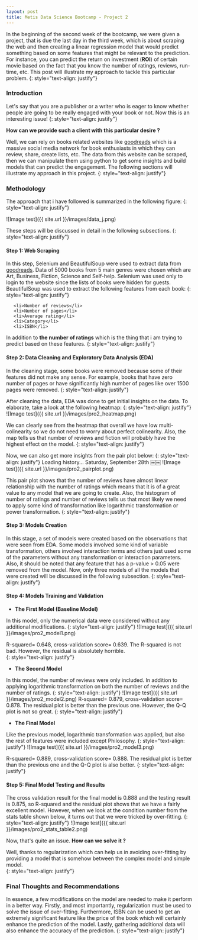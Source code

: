```yaml
---
layout: post
title: Metis Data Science Bootcamp - Project 2
---
```


In the beginning of the second week of the bootcamp, we were given a project, that is due the last day in the third week, which is about scraping the web and then creating a linear regression model that would predict something based on some features that might be relevant to the prediction. For instance, you can predict the return on investment (**ROI**) of certain movie based on the fact that you know the number of ratings, reviews, run-time, etc. This post will illustrate my approach to tackle this particular problem.
{: style="text-align: justify"}

### Introduction

Let's say that you are a publisher or a writer who is eager to know whether people are going to be really engaged with your book or not. Now this is an interesting issue!
{: style="text-align: justify"}

**How can we provide such a client with this particular desire ?**

Well, we can rely on books related websites like [goodreads](https://www.goodreads.com) which is a massive social media network for book enthusiasts in which they can review, share, create lists, etc. The data from this website can be scraped, then we can manipulate them using python to get some insights and build models that can predict the engagement. The following sections will illustrate my approach in this project.
{: style="text-align: justify"}

### Methodology

The approach that i have followed is summarized in the following figure:
{: style="text-align: justify"}

![Image test]({{ site.url }}/images/data_j.png)

These steps will be discussed in detail in the following subsections.
{: style="text-align: justify"}

#### Step 1: Web Scraping

In this step, Selenium and BeautifulSoup were used to extract data from [goodreads](https://www.goodreads.com). Data of 5000 books from 5 main genres were chosen which are Art, Business, Fiction, Science and Self-help. Selenium was used only to login to the website since the lists of books were hidden for guests. BeautifulSoup was used to extract the following features from each book:
{: style="text-align: justify"}

<ul style="padding-left:20px">

    <li>Number of reviews</li>
    <li>Number of pages</li>
    <li>Average rating</li>
    <li>Category</li>
    <li>ISBN</li>

</ul>

In addition to **the number of ratings** which is the thing that i am trying to predict based on these features.
{: style="text-align: justify"}


#### Step 2: Data Cleaning and Exploratory Data Analysis (**EDA**)

In the cleaning stage, some books were removed because some of their features did not make any sense. For example, books that have zero number of pages or have significantly high number of pages like over 1500 pages were removed.
{: style="text-align: justify"}

After cleaning the data, EDA was done to get initial insights on the data. To elaborate, take a look at the following heatmap:
{: style="text-align: justify"}
![Image test]({{ site.url }}/images/pro2_heatmap.png)

We can clearly see from the heatmap that overall we have low multi-colinearity so we do not need to worry about perfect colinearity. Also, the map tells us that number of reviews and fiction will probably have the highest effect on the model.
{: style="text-align: justify"}

Now, we can also get more insights from the pair plot below:
{: style="text-align: justify"}
Loading history...
Saturday, September 28th
￼￼
![Image test]({{ site.url }}/images/pro2_pairplot.png)

This pair plot shows that the number of reviews have almost linear relationship with the number of ratings which means that it is of a great value to any model that we are going to create. Also, the histogram of number of ratings and number of reviews tells us that most likely we need to apply some kind of transformation like logarithmic transformation or power transformation.
{: style="text-align: justify"}

#### Step 3: Models Creation

In this stage, a set of models were created based on the observations that were seen from EDA. Some models involved some kind of variable transformation, others involved interaction terms and others just used some of the parameters without any transformation or interaction parameters. Also, it should be noted that any feature that has a p-value > 0.05 were removed from the model. Now, only three models of all the models that were created will be discussed in the following subsection.
{: style="text-align: justify"}
#### Step 4: Models Training and Validation

* **The First Model (Baseline Model)**

In this model, only the numerical data were considered without any additional modifications.
{: style="text-align: justify"}
![Image test]({{ site.url }}/images/pro2_model1.png)

R-squared= 0.648, cross-validation score= 0.639. The R-squared is not bad. However, the residual is absolutely horrible.  
{: style="text-align: justify"}

* **The Second Model**

In this model, the number of reviews were only included. In addition to applying logarithmic transformation on both the number of reviews and the number of ratings.
{: style="text-align: justify"}
![Image test]({{ site.url }}/images/pro2_model2.png)
R-squared= 0.879, cross-validation score= 0.878. The residual plot is better than the previous one. However, the Q-Q plot is not so great.
{: style="text-align: justify"}

* **The Final Model**

Like the previous model, logarithmic transformation was applied, but also the rest of features were included except Philosophy.
{: style="text-align: justify"}
![Image test]({{ site.url }}/images/pro2_model3.png)

R-squared= 0.889, cross-validation score= 0.888. The residual plot is better than the previous one and the Q-Q plot is also better.
{: style="text-align: justify"}

#### Step 5: Final Model Testing and Results

The cross validation result for the final model is 0.888 and the testing result is 0.875, so R-squared and the residual plot shows that we have a fairly excellent model. However, when we look at the condition number from the stats table shown below, it turns out that we were tricked by over-fitting.
{: style="text-align: justify"}
![Image test]({{ site.url }}/images/pro2_stats_table2.png)

Now, that's quite an issue. **How can we solve it ?**

Well, thanks to regularization which can help us in avoiding over-fitting by providing a model that is somehow between the complex model and simple model.   
{: style="text-align: justify"}

### Final Thoughts and Recommendations

In essence, a few modifications on the model are needed to make it perform in a better way. Firstly, and most importantly, regularization must be used to solve the issue of over-fitting. Furthermore, ISBN can be used to get an extremely significant feature like the price of the book which will certainly enhance the prediction of the model. Lastly, gathering additional data will also enhance the accuracy of the prediction.
{: style="text-align: justify"}
